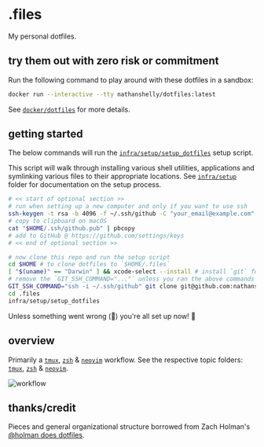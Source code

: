 # .files

My personal dotfiles.

## try them out with zero risk or commitment

Run the following command to play around with these dotfiles in a sandbox:

```bash
docker run --interactive --tty nathanshelly/dotfiles:latest
```

See [`docker/dotfiles`](./docker/dotfiles) for more details.

## getting started

The below commands will run the [`infra/setup/setup_dotfiles`](./infra/setup/setup_dotfiles) setup script.

This script will walk through installing various shell utilities, applications and symlinking various files to their appropriate locations. See [`infra/setup`](./infra/setup/) folder for documentation on the setup process.

```bash
# << start of optional section >>
# run when setting up a new computer and only if you want to use ssh
ssh-keygen -t rsa -b 4096 -f ~/.ssh/github -C "your_email@example.com"
# copy to clipboard on macOS
cat "$HOME/.ssh/github.pub" | pbcopy
# add to GitHub @ https://github.com/settings/keys
# << end of optional section >>

# now clone this repo and run the setup script
cd $HOME # to clone dotfiles to `$HOME/.files`
[ "$(uname)" == "Darwin" ] && xcode-select --install # install `git` for new computer
# remove the `GIT_SSH_COMMAND="..."` unless you ran the above commands
GIT_SSH_COMMAND="ssh -i ~/.ssh/github" git clone git@github.com:nathanshelly/.files.git
cd .files
infra/setup/setup_dotfiles
```

Unless something went wrong (🤞) you're all set up now! 🎉

## overview

Primarily a [`tmux`](https://github.com/tmux/tmux), [`zsh`](https://www.zsh.org) & [`neovim`](https://github.com/neovim/neovim) workflow. See the respective topic folders: [`tmux`](./tmux), [`zsh`](./zsh) & [`neovim`](./neovim).

![workflow](assets/workflow.png 'workflow')

## thanks/credit

Pieces and general organizational structure borrowed from Zach Holman's [@holman does dotfiles](https://github.com/holman/dotfiles).
